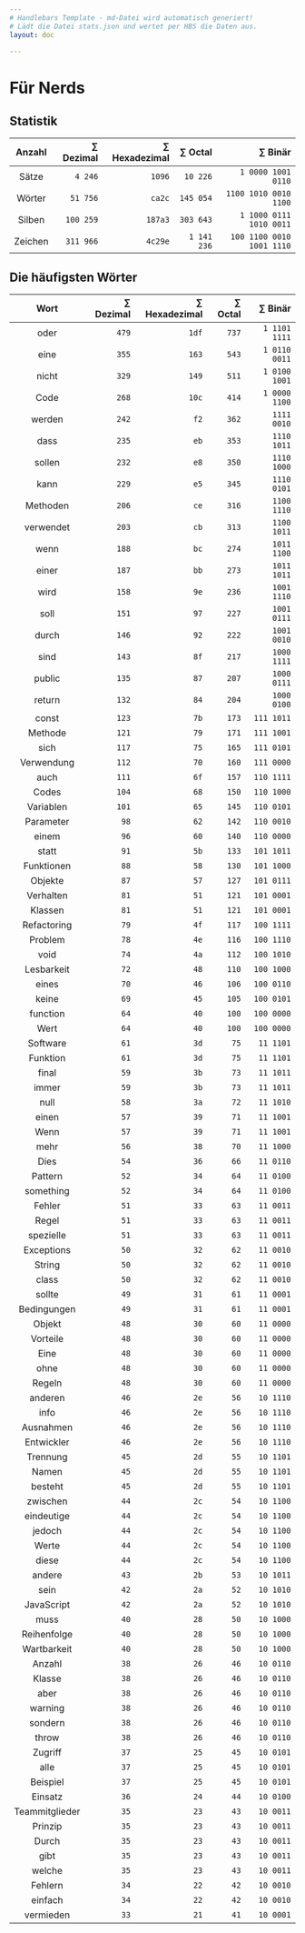 ```yaml
---
# Handlebars Template - md-Datei wird automatisch generiert!
# Lädt die Datei stats.json und wertet per HBS die Daten aus.
layout: doc

---
```


# Für Nerds

## Statistik

| Anzahl | ∑ Dezimal | ∑ Hexadezimal | ∑ Octal | ∑ Binär |
|:------:|------:|------:|------:|------:|
| Sätze | `4 246` | `1096` | `10 226` | `1 0000 1001 0110` |
| Wörter | `51 756` | `ca2c` | `145 054` | `1100 1010 0010 1100` |
| Silben | `100 259` | `187a3` | `303 643` | `1 1000 0111 1010 0011` |
| Zeichen | `311 966` | `4c29e` | `1 141 236` | `100 1100 0010 1001 1110` |

## Die häufigsten Wörter

| Wort | ∑ Dezimal | ∑ Hexadezimal | ∑ Octal | ∑ Binär |
|:----:|--------:|---------------:|---------:|---------:|
| oder | `479` | `1df` | `737` | `1 1101 1111` |
| eine | `355` | `163` | `543` | `1 0110 0011` |
| nicht | `329` | `149` | `511` | `1 0100 1001` |
| Code | `268` | `10c` | `414` | `1 0000 1100` |
| werden | `242` | `f2` | `362` | `1111 0010` |
| dass | `235` | `eb` | `353` | `1110 1011` |
| sollen | `232` | `e8` | `350` | `1110 1000` |
| kann | `229` | `e5` | `345` | `1110 0101` |
| Methoden | `206` | `ce` | `316` | `1100 1110` |
| verwendet | `203` | `cb` | `313` | `1100 1011` |
| wenn | `188` | `bc` | `274` | `1011 1100` |
| einer | `187` | `bb` | `273` | `1011 1011` |
| wird | `158` | `9e` | `236` | `1001 1110` |
| soll | `151` | `97` | `227` | `1001 0111` |
| durch | `146` | `92` | `222` | `1001 0010` |
| sind | `143` | `8f` | `217` | `1000 1111` |
| public | `135` | `87` | `207` | `1000 0111` |
| return | `132` | `84` | `204` | `1000 0100` |
| const | `123` | `7b` | `173` | `111 1011` |
| Methode | `121` | `79` | `171` | `111 1001` |
| sich | `117` | `75` | `165` | `111 0101` |
| Verwendung | `112` | `70` | `160` | `111 0000` |
| auch | `111` | `6f` | `157` | `110 1111` |
| Codes | `104` | `68` | `150` | `110 1000` |
| Variablen | `101` | `65` | `145` | `110 0101` |
| Parameter | `98` | `62` | `142` | `110 0010` |
| einem | `96` | `60` | `140` | `110 0000` |
| statt | `91` | `5b` | `133` | `101 1011` |
| Funktionen | `88` | `58` | `130` | `101 1000` |
| Objekte | `87` | `57` | `127` | `101 0111` |
| Verhalten | `81` | `51` | `121` | `101 0001` |
| Klassen | `81` | `51` | `121` | `101 0001` |
| Refactoring | `79` | `4f` | `117` | `100 1111` |
| Problem | `78` | `4e` | `116` | `100 1110` |
| void | `74` | `4a` | `112` | `100 1010` |
| Lesbarkeit | `72` | `48` | `110` | `100 1000` |
| eines | `70` | `46` | `106` | `100 0110` |
| keine | `69` | `45` | `105` | `100 0101` |
| function | `64` | `40` | `100` | `100 0000` |
| Wert | `64` | `40` | `100` | `100 0000` |
| Software | `61` | `3d` | `75` | `11 1101` |
| Funktion | `61` | `3d` | `75` | `11 1101` |
| final | `59` | `3b` | `73` | `11 1011` |
| immer | `59` | `3b` | `73` | `11 1011` |
| null | `58` | `3a` | `72` | `11 1010` |
| einen | `57` | `39` | `71` | `11 1001` |
| Wenn | `57` | `39` | `71` | `11 1001` |
| mehr | `56` | `38` | `70` | `11 1000` |
| Dies | `54` | `36` | `66` | `11 0110` |
| Pattern | `52` | `34` | `64` | `11 0100` |
| something | `52` | `34` | `64` | `11 0100` |
| Fehler | `51` | `33` | `63` | `11 0011` |
| Regel | `51` | `33` | `63` | `11 0011` |
| spezielle | `51` | `33` | `63` | `11 0011` |
| Exceptions | `50` | `32` | `62` | `11 0010` |
| String | `50` | `32` | `62` | `11 0010` |
| class | `50` | `32` | `62` | `11 0010` |
| sollte | `49` | `31` | `61` | `11 0001` |
| Bedingungen | `49` | `31` | `61` | `11 0001` |
| Objekt | `48` | `30` | `60` | `11 0000` |
| Vorteile | `48` | `30` | `60` | `11 0000` |
| Eine | `48` | `30` | `60` | `11 0000` |
| ohne | `48` | `30` | `60` | `11 0000` |
| Regeln | `48` | `30` | `60` | `11 0000` |
| anderen | `46` | `2e` | `56` | `10 1110` |
| info | `46` | `2e` | `56` | `10 1110` |
| Ausnahmen | `46` | `2e` | `56` | `10 1110` |
| Entwickler | `46` | `2e` | `56` | `10 1110` |
| Trennung | `45` | `2d` | `55` | `10 1101` |
| Namen | `45` | `2d` | `55` | `10 1101` |
| besteht | `45` | `2d` | `55` | `10 1101` |
| zwischen | `44` | `2c` | `54` | `10 1100` |
| eindeutige | `44` | `2c` | `54` | `10 1100` |
| jedoch | `44` | `2c` | `54` | `10 1100` |
| Werte | `44` | `2c` | `54` | `10 1100` |
| diese | `44` | `2c` | `54` | `10 1100` |
| andere | `43` | `2b` | `53` | `10 1011` |
| sein | `42` | `2a` | `52` | `10 1010` |
| JavaScript | `42` | `2a` | `52` | `10 1010` |
| muss | `40` | `28` | `50` | `10 1000` |
| Reihenfolge | `40` | `28` | `50` | `10 1000` |
| Wartbarkeit | `40` | `28` | `50` | `10 1000` |
| Anzahl | `38` | `26` | `46` | `10 0110` |
| Klasse | `38` | `26` | `46` | `10 0110` |
| aber | `38` | `26` | `46` | `10 0110` |
| warning | `38` | `26` | `46` | `10 0110` |
| sondern | `38` | `26` | `46` | `10 0110` |
| throw | `38` | `26` | `46` | `10 0110` |
| Zugriff | `37` | `25` | `45` | `10 0101` |
| alle | `37` | `25` | `45` | `10 0101` |
| Beispiel | `37` | `25` | `45` | `10 0101` |
| Einsatz | `36` | `24` | `44` | `10 0100` |
| Teammitglieder | `35` | `23` | `43` | `10 0011` |
| Prinzip | `35` | `23` | `43` | `10 0011` |
| Durch | `35` | `23` | `43` | `10 0011` |
| gibt | `35` | `23` | `43` | `10 0011` |
| welche | `35` | `23` | `43` | `10 0011` |
| Fehlern | `34` | `22` | `42` | `10 0010` |
| einfach | `34` | `22` | `42` | `10 0010` |
| vermieden | `33` | `21` | `41` | `10 0001` |
